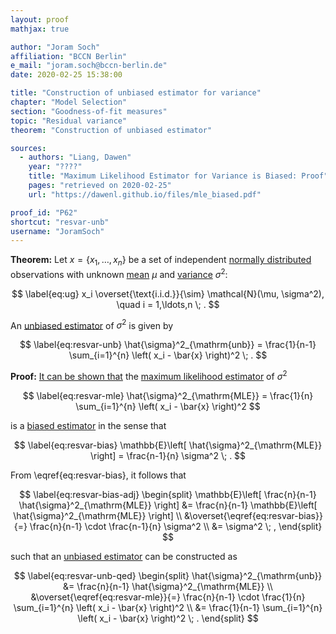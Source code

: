 ```yaml
---
layout: proof
mathjax: true

author: "Joram Soch"
affiliation: "BCCN Berlin"
e_mail: "joram.soch@bccn-berlin.de"
date: 2020-02-25 15:38:00

title: "Construction of unbiased estimator for variance"
chapter: "Model Selection"
section: "Goodness-of-fit measures"
topic: "Residual variance"
theorem: "Construction of unbiased estimator"

sources:
  - authors: "Liang, Dawen"
    year: "????"
    title: "Maximum Likelihood Estimator for Variance is Biased: Proof"
    pages: "retrieved on 2020-02-25"
    url: "https://dawenl.github.io/files/mle_biased.pdf"

proof_id: "P62"
shortcut: "resvar-unb"
username: "JoramSoch"
---
```



**Theorem:** Let $x = \left\lbrace x_1, \ldots, x_n \right\rbrace$ be a set of independent [normally distributed](/D/norm) observations with unknown [mean](/D/mean) $\mu$ and [variance](/D/var) $\sigma^2$:

$$ \label{eq:ug}
x_i \overset{\text{i.i.d.}}{\sim} \mathcal{N}(\mu, \sigma^2), \quad i = 1,\ldots,n \; .
$$

An [unbiased estimator](/D/est-unb) of $\sigma^2$ is given by

$$ \label{eq:resvar-unb}
\hat{\sigma}^2_{\mathrm{unb}} = \frac{1}{n-1} \sum_{i=1}^{n} \left( x_i - \bar{x} \right)^2 \; .
$$


**Proof:** [It can be shown that](/P/resvar-bias) the [maximum likelihood estimator](/D/mle) of $\sigma^2$

$$ \label{eq:resvar-mle}
\hat{\sigma}^2_{\mathrm{MLE}} = \frac{1}{n} \sum_{i=1}^{n} \left( x_i - \bar{x} \right)^2
$$

is a [biased estimator](/D/est-unb) in the sense that

$$ \label{eq:resvar-bias}
\mathbb{E}\left[ \hat{\sigma}^2_{\mathrm{MLE}} \right] = \frac{n-1}{n} \sigma^2 \; .
$$

From \eqref{eq:resvar-bias}, it follows that

$$ \label{eq:resvar-bias-adj}
\begin{split}
\mathbb{E}\left[ \frac{n}{n-1} \hat{\sigma}^2_{\mathrm{MLE}} \right] &= \frac{n}{n-1} \mathbb{E}\left[ \hat{\sigma}^2_{\mathrm{MLE}} \right] \\
&\overset{\eqref{eq:resvar-bias}}{=} \frac{n}{n-1} \cdot \frac{n-1}{n} \sigma^2 \\
&= \sigma^2 \; ,
\end{split}
$$

such that an [unbiased estimator](/D/est-unb) can be constructed as

$$ \label{eq:resvar-unb-qed}
\begin{split}
\hat{\sigma}^2_{\mathrm{unb}} &= \frac{n}{n-1} \hat{\sigma}^2_{\mathrm{MLE}} \\
&\overset{\eqref{eq:resvar-mle}}{=} \frac{n}{n-1} \cdot \frac{1}{n} \sum_{i=1}^{n} \left( x_i - \bar{x} \right)^2 \\
&= \frac{1}{n-1} \sum_{i=1}^{n} \left( x_i - \bar{x} \right)^2 \; .
\end{split}
$$
